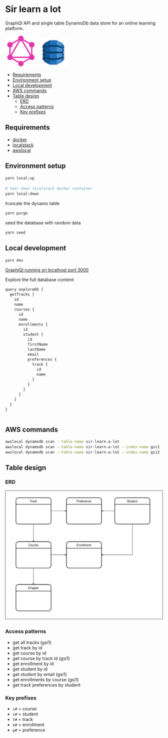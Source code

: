 # Sir learn a lot

GraphQl API and single table DynamoDb data store for an online learning platform.

<p float="left">
  <img src="./design/GraphQl.png" width="100" /> 
  <img src="/design/DynamoDB.png" width="100" />
</p>

- [Requirements](#requirements)
- [Environment setup](#environment-setup)
- [Local development](#local-development)
- [AWS commands](#aws-commands)
- [Table design](#table-design)
  - [ERD](#erd)
  - [Access patterns](#access-patterns)
  - [Key prefixes](#key-prefixes)

## Requirements

- [docker](https://www.docker.com/)
- [localstack](https://localstack.cloud/)
- [awslocal](https://github.com/localstack/awscli-local)

## Environment setup

```bash
yarn local:up

# tear down localstack docker container
yarn local:down
```

truncate the dynamo table

```bash
yarn purge
```

seed the database with random data

```bash
yarn seed
```

## Local development

```bash
yarn dev
```

[GraphiQl running on localhost port 3000](http://localhost:3000/graphql)

Explore the full database content:

```
query exploreDb {
  getTracks {
    id
    name
    courses {
      id
      name
      enrollments {
        id
        student {
          id
          firstName
          lastName
          email
          preferences {
            track {
              id
              name
            }
          }
        }
      }
    }
  }
}


```

## AWS commands

```bash
awslocal dynamodb scan --table-name sir-learn-a-lot
awslocal dynamodb scan --table-name sir-learn-a-lot --index-name gsi1
awslocal dynamodb scan --table-name sir-learn-a-lot --index-name gsi2
```

## Table design

### ERD

![erd](./design/erd.svg)

### Access patterns

- get all tracks (gsi1)
- get track by id
- get course by id
- get course by track id (gsi1)
- get enrollment by id
- get student by id
- get student by email (gsi1)
- get enrollments by course (gsi1)
- get track preferences by student

### Key prefixes

- `c#` = course
- `s#` = student
- `t#` = track
- `e#` = enrollment
- `p#` = preference
